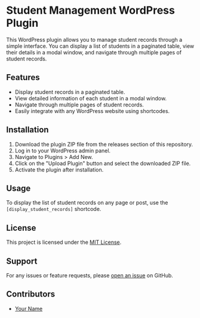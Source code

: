 # Student Management WordPress Plugin

This WordPress plugin allows you to manage student records through a simple interface. You can display a list of students in a paginated table, view their details in a modal window, and navigate through multiple pages of student records.

## Features

- Display student records in a paginated table.
- View detailed information of each student in a modal window.
- Navigate through multiple pages of student records.
- Easily integrate with any WordPress website using shortcodes.

## Installation

1. Download the plugin ZIP file from the releases section of this repository.
2. Log in to your WordPress admin panel.
3. Navigate to Plugins > Add New.
4. Click on the "Upload Plugin" button and select the downloaded ZIP file.
5. Activate the plugin after installation.

## Usage

To display the list of student records on any page or post, use the `[display_student_records]` shortcode.


## License

This project is licensed under the [MIT License](LICENSE).

## Support

For any issues or feature requests, please [open an issue]([https://github.com/yourusername/student-management-plugin/issues](https://github.com/aash-gates/Student_Database_WP_Plugin-Hosting-Raja)) on GitHub.

## Contributors

- [Your Name](https://github.com/aash-gates)



